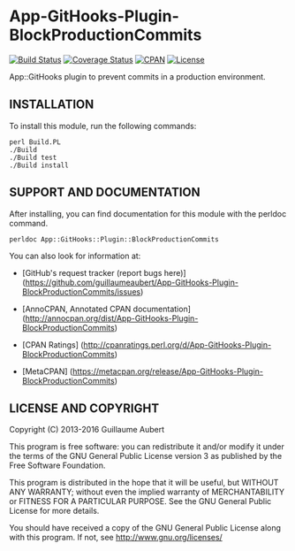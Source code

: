 App-GitHooks-Plugin-BlockProductionCommits
==========================================

[![Build Status](https://travis-ci.org/guillaumeaubert/App-GitHooks-Plugin-BlockProductionCommits.svg?branch=master)](https://travis-ci.org/guillaumeaubert/App-GitHooks-Plugin-BlockProductionCommits)
[![Coverage Status](https://coveralls.io/repos/guillaumeaubert/App-GitHooks-Plugin-BlockProductionCommits/badge.svg?branch=master)](https://coveralls.io/r/guillaumeaubert/App-GitHooks-Plugin-BlockProductionCommits?branch=master)
[![CPAN](https://img.shields.io/cpan/v/App-GitHooks-Plugin-BlockProductionCommits.svg)](https://metacpan.org/release/App-GitHooks-Plugin-BlockProductionCommits)
[![License](https://img.shields.io/badge/license-GPLv3-blue.svg)](https://opensource.org/licenses/GPL-3.0)

App::GitHooks plugin to prevent commits in a production environment.


INSTALLATION
------------

To install this module, run the following commands:

	perl Build.PL
	./Build
	./Build test
	./Build install


SUPPORT AND DOCUMENTATION
-------------------------

After installing, you can find documentation for this module with the
perldoc command.

	perldoc App::GitHooks::Plugin::BlockProductionCommits


You can also look for information at:

 * [GitHub's request tracker (report bugs here)]
   (https://github.com/guillaumeaubert/App-GitHooks-Plugin-BlockProductionCommits/issues)

 * [AnnoCPAN, Annotated CPAN documentation]
   (http://annocpan.org/dist/App-GitHooks-Plugin-BlockProductionCommits)

 * [CPAN Ratings]
   (http://cpanratings.perl.org/d/App-GitHooks-Plugin-BlockProductionCommits)

 * [MetaCPAN]
   (https://metacpan.org/release/App-GitHooks-Plugin-BlockProductionCommits)


LICENSE AND COPYRIGHT
---------------------

Copyright (C) 2013-2016 Guillaume Aubert

This program is free software: you can redistribute it and/or modify it under
the terms of the GNU General Public License version 3 as published by the Free
Software Foundation.

This program is distributed in the hope that it will be useful, but WITHOUT ANY
WARRANTY; without even the implied warranty of MERCHANTABILITY or FITNESS FOR A
PARTICULAR PURPOSE. See the GNU General Public License for more details.

You should have received a copy of the GNU General Public License along with
this program. If not, see http://www.gnu.org/licenses/

